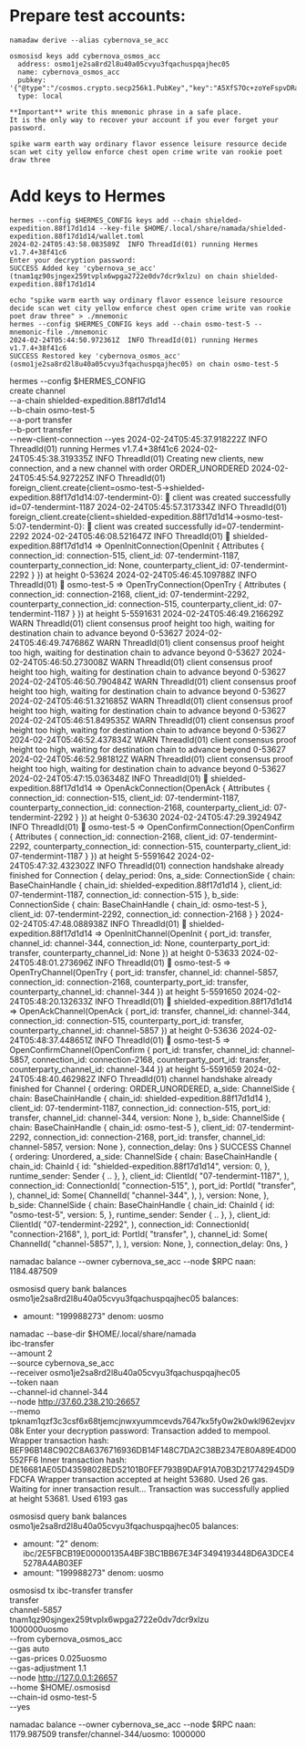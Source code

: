 # Prepare test accounts:
```
namadaw derive --alias cybernova_se_acc
```  
```
osmosisd keys add cybernova_osmos_acc
  address: osmo1je2sa8rd2l8u40a05cvyu3fqachuspqajhec05
  name: cybernova_osmos_acc
  pubkey: '{"@type":"/cosmos.crypto.secp256k1.PubKey","key":"A5XfS7Oc+zoYeFspvDRaP7J3HrHpZ++2jBQSCtvQsTht"}'
  type: local

**Important** write this mnemonic phrase in a safe place.
It is the only way to recover your account if you ever forget your password.

spike warm earth way ordinary flavor essence leisure resource decide scan wet city yellow enforce chest open crime write van rookie poet draw three
```

# Add keys to Hermes
```
hermes --config $HERMES_CONFIG keys add --chain shielded-expedition.88f17d1d14 --key-file $HOME/.local/share/namada/shielded-expedition.88f17d1d14/wallet.toml 
2024-02-24T05:43:58.083589Z  INFO ThreadId(01) running Hermes v1.7.4+38f41c6
Enter your decryption password: 
SUCCESS Added key 'cybernova_se_acc' (tnam1qz90sjngex259tvplx6wpga2722e0dv7dcr9xlzu) on chain shielded-expedition.88f17d1d14

echo "spike warm earth way ordinary flavor essence leisure resource decide scan wet city yellow enforce chest open crime write van rookie poet draw three" > ./mnemonic
hermes --config $HERMES_CONFIG keys add --chain osmo-test-5 --mnemonic-file ./mnemonic
2024-02-24T05:44:50.972361Z  INFO ThreadId(01) running Hermes v1.7.4+38f41c6
SUCCESS Restored key 'cybernova_osmos_acc' (osmo1je2sa8rd2l8u40a05cvyu3fqachuspqajhec05) on chain osmo-test-5
```

hermes --config $HERMES_CONFIG \
  create channel \
  --a-chain shielded-expedition.88f17d1d14 \
  --b-chain osmo-test-5 \
  --a-port transfer \
  --b-port transfer \
  --new-client-connection --yes
2024-02-24T05:45:37.918222Z  INFO ThreadId(01) running Hermes v1.7.4+38f41c6
2024-02-24T05:45:38.319335Z  INFO ThreadId(01) Creating new clients, new connection, and a new channel with order ORDER_UNORDERED
2024-02-24T05:45:54.927225Z  INFO ThreadId(01) foreign_client.create{client=osmo-test-5->shielded-expedition.88f17d1d14:07-tendermint-0}: 🍭 client was created successfully id=07-tendermint-1187
2024-02-24T05:45:57.317334Z  INFO ThreadId(01) foreign_client.create{client=shielded-expedition.88f17d1d14->osmo-test-5:07-tendermint-0}: 🍭 client was created successfully id=07-tendermint-2292
2024-02-24T05:46:08.521647Z  INFO ThreadId(01) 🥂 shielded-expedition.88f17d1d14 => OpenInitConnection(OpenInit { Attributes { connection_id: connection-515, client_id: 07-tendermint-1187, counterparty_connection_id: None, counterparty_client_id: 07-tendermint-2292 } }) at height 0-53624
2024-02-24T05:46:45.109788Z  INFO ThreadId(01) 🥂 osmo-test-5 => OpenTryConnection(OpenTry { Attributes { connection_id: connection-2168, client_id: 07-tendermint-2292, counterparty_connection_id: connection-515, counterparty_client_id: 07-tendermint-1187 } }) at height 5-5591631
2024-02-24T05:46:49.216629Z  WARN ThreadId(01) client consensus proof height too high, waiting for destination chain to advance beyond 0-53627
2024-02-24T05:46:49.747686Z  WARN ThreadId(01) client consensus proof height too high, waiting for destination chain to advance beyond 0-53627
2024-02-24T05:46:50.273008Z  WARN ThreadId(01) client consensus proof height too high, waiting for destination chain to advance beyond 0-53627
2024-02-24T05:46:50.790484Z  WARN ThreadId(01) client consensus proof height too high, waiting for destination chain to advance beyond 0-53627
2024-02-24T05:46:51.321685Z  WARN ThreadId(01) client consensus proof height too high, waiting for destination chain to advance beyond 0-53627
2024-02-24T05:46:51.849535Z  WARN ThreadId(01) client consensus proof height too high, waiting for destination chain to advance beyond 0-53627
2024-02-24T05:46:52.437834Z  WARN ThreadId(01) client consensus proof height too high, waiting for destination chain to advance beyond 0-53627
2024-02-24T05:46:52.981812Z  WARN ThreadId(01) client consensus proof height too high, waiting for destination chain to advance beyond 0-53627
2024-02-24T05:47:15.036348Z  INFO ThreadId(01) 🥂 shielded-expedition.88f17d1d14 => OpenAckConnection(OpenAck { Attributes { connection_id: connection-515, client_id: 07-tendermint-1187, counterparty_connection_id: connection-2168, counterparty_client_id: 07-tendermint-2292 } }) at height 0-53630
2024-02-24T05:47:29.392494Z  INFO ThreadId(01) 🥂 osmo-test-5 => OpenConfirmConnection(OpenConfirm { Attributes { connection_id: connection-2168, client_id: 07-tendermint-2292, counterparty_connection_id: connection-515, counterparty_client_id: 07-tendermint-1187 } }) at height 5-5591642
2024-02-24T05:47:32.432302Z  INFO ThreadId(01) connection handshake already finished for Connection { delay_period: 0ns, a_side: ConnectionSide { chain: BaseChainHandle { chain_id: shielded-expedition.88f17d1d14 }, client_id: 07-tendermint-1187, connection_id: connection-515 }, b_side: ConnectionSide { chain: BaseChainHandle { chain_id: osmo-test-5 }, client_id: 07-tendermint-2292, connection_id: connection-2168 } }
2024-02-24T05:47:48.088938Z  INFO ThreadId(01) 🎊  shielded-expedition.88f17d1d14 => OpenInitChannel(OpenInit { port_id: transfer, channel_id: channel-344, connection_id: None, counterparty_port_id: transfer, counterparty_channel_id: None }) at height 0-53633
2024-02-24T05:48:01.273696Z  INFO ThreadId(01) 🎊  osmo-test-5 => OpenTryChannel(OpenTry { port_id: transfer, channel_id: channel-5857, connection_id: connection-2168, counterparty_port_id: transfer, counterparty_channel_id: channel-344 }) at height 5-5591650
2024-02-24T05:48:20.132633Z  INFO ThreadId(01) 🎊  shielded-expedition.88f17d1d14 => OpenAckChannel(OpenAck { port_id: transfer, channel_id: channel-344, connection_id: connection-515, counterparty_port_id: transfer, counterparty_channel_id: channel-5857 }) at height 0-53636
2024-02-24T05:48:37.448651Z  INFO ThreadId(01) 🎊  osmo-test-5 => OpenConfirmChannel(OpenConfirm { port_id: transfer, channel_id: channel-5857, connection_id: connection-2168, counterparty_port_id: transfer, counterparty_channel_id: channel-344 }) at height 5-5591659
2024-02-24T05:48:40.462982Z  INFO ThreadId(01) channel handshake already finished for Channel { ordering: ORDER_UNORDERED, a_side: ChannelSide { chain: BaseChainHandle { chain_id: shielded-expedition.88f17d1d14 }, client_id: 07-tendermint-1187, connection_id: connection-515, port_id: transfer, channel_id: channel-344, version: None }, b_side: ChannelSide { chain: BaseChainHandle { chain_id: osmo-test-5 }, client_id: 07-tendermint-2292, connection_id: connection-2168, port_id: transfer, channel_id: channel-5857, version: None }, connection_delay: 0ns }
SUCCESS Channel {
    ordering: Unordered,
    a_side: ChannelSide {
        chain: BaseChainHandle {
            chain_id: ChainId {
                id: "shielded-expedition.88f17d1d14",
                version: 0,
            },
            runtime_sender: Sender { .. },
        },
        client_id: ClientId(
            "07-tendermint-1187",
        ),
        connection_id: ConnectionId(
            "connection-515",
        ),
        port_id: PortId(
            "transfer",
        ),
        channel_id: Some(
            ChannelId(
                "channel-344",
            ),
        ),
        version: None,
    },
    b_side: ChannelSide {
        chain: BaseChainHandle {
            chain_id: ChainId {
                id: "osmo-test-5",
                version: 5,
            },
            runtime_sender: Sender { .. },
        },
        client_id: ClientId(
            "07-tendermint-2292",
        ),
        connection_id: ConnectionId(
            "connection-2168",
        ),
        port_id: PortId(
            "transfer",
        ),
        channel_id: Some(
            ChannelId(
                "channel-5857",
            ),
        ),
        version: None,
    },
    connection_delay: 0ns,
}

namadac balance --owner cybernova_se_acc --node $RPC
naan: 1184.487509

osmosisd query bank balances osmo1je2sa8rd2l8u40a05cvyu3fqachuspqajhec05
balances:
- amount: "199988273"
  denom: uosmo

namadac --base-dir $HOME/.local/share/namada \
    ibc-transfer \
    --amount 2 \
    --source cybernova_se_acc \
    --receiver osmo1je2sa8rd2l8u40a05cvyu3fqachuspqajhec05 \
    --token naan \
    --channel-id channel-344 \
    --node http://37.60.238.210:26657 \
    --memo tpknam1qzf3c3csf6x68tjemcjnwxyummcevds7647kx5fy0w2k0wkl962evjxv08k
Enter your decryption password: 
Transaction added to mempool.
Wrapper transaction hash: BEF96B148C902C8A6376716936DB14F148C7DA2C38B2347E80A89E4D00552FF6
Inner transaction hash: DE16681AE05D43598028ED52101B0FEF793B9DAF91A70B3D217742945D9FDCFA
Wrapper transaction accepted at height 53680. Used 26 gas.
Waiting for inner transaction result...
Transaction was successfully applied at height 53681. Used 6193 gas

osmosisd query bank balances osmo1je2sa8rd2l8u40a05cvyu3fqachuspqajhec05
balances:
- amount: "2"
  denom: ibc/2E5FBCB19E00000135A4BF3BC1BB67E34F3494193448D6A3DCE45278A4AB03EF
- amount: "199988273"
  denom: uosmo

osmosisd tx ibc-transfer transfer \
  transfer \
  channel-5857 \
  tnam1qz90sjngex259tvplx6wpga2722e0dv7dcr9xlzu \
  1000000uosmo \
  --from cybernova_osmos_acc \
  --gas auto \
  --gas-prices 0.025uosmo \
  --gas-adjustment 1.1 \
  --node http://127.0.0.1:26657 \
  --home $HOME/.osmosisd \
  --chain-id osmo-test-5 \
  --yes

namadac balance --owner cybernova_se_acc --node $RPC
naan: 1179.987509
transfer/channel-344/uosmo: 1000000
